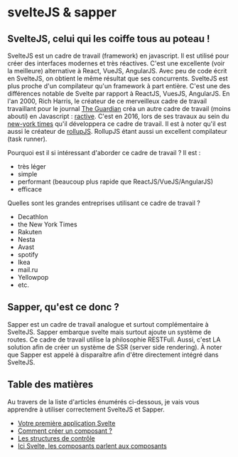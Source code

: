 # svelteJS & sapper

## SvelteJS, celui qui les coiffe tous au poteau !

SvelteJS est un cadre de travail (framework) en javascript. Il est utilisé pour créer des interfaces modernes et très réactives. C'est une excellente (voir la meilleure) alternative à React, VueJS, AngularJS. Avec peu de code écrit en SvelteJS, on obtient le même résultat que ses concurrents. SvelteJS est plus proche d'un compilateur qu'un framework à part entière. C'est une des différences notable de Svelte par rapport à ReactJS, VuesJS, AngularJS. En l'an 2000, Rich Harris, le créateur de ce merveilleux cadre de travail travaillant pour le journal [The Guardian](https://www.theguardian.com/international) créa un autre cadre de travail (moins abouti) en Javascript : [ractive](https://ractive.js.org/). C'est en 2016, lors de ses travaux au sein du [new-york times](https://www.nytimes.com/) qu'il développera ce cadre de travail. Il est à noter qu'il est aussi le créateur de [rollupJS](https://rollupjs.org/guide/en/). RollupJS étant aussi un excellent compilateur (task runner).


Pourquoi est il si intéressant d'aborder ce cadre de travail ?
Il est :
- très léger
- simple
- performant (beaucoup plus rapide que ReactJS/VueJS/AngularJS)
- efficace

Quelles sont les grandes entreprises utilisant ce cadre de travail ?
- Decathlon
- the New York Times
- Rakuten
- Nesta
- Avast
- spotify
- Ikea
- mail.ru
- Yellowpop
- etc.

## Sapper, qu'est ce donc ?
Sapper est un cadre de travail analogue et surtout complémentaire à SvelteJS. Sapper embarque svelte mais surtout ajoute un système de routes. Ce cadre de travail utilise la philosophie RESTFull. Aussi, c'est LA solution afin de créer un système de SSR (server side rendering). À noter que Sapper est appelé à disparaître afin d'être directement intégré dans SvelteJS.   


## Table des matières
Au travers de la liste d'articles énumérés ci-dessous, je vais vous apprendre à utiliser correctement SvelteJS et Sapper.

- [Votre première application Svelte](./chap-1.md)
- [Comment créer un composant ?](./chap-2.md)
- [Les structures de contrôle](./chap-3.md)
- [Ici Svelte, les composants parlent aux composants](./chap-4.md)
